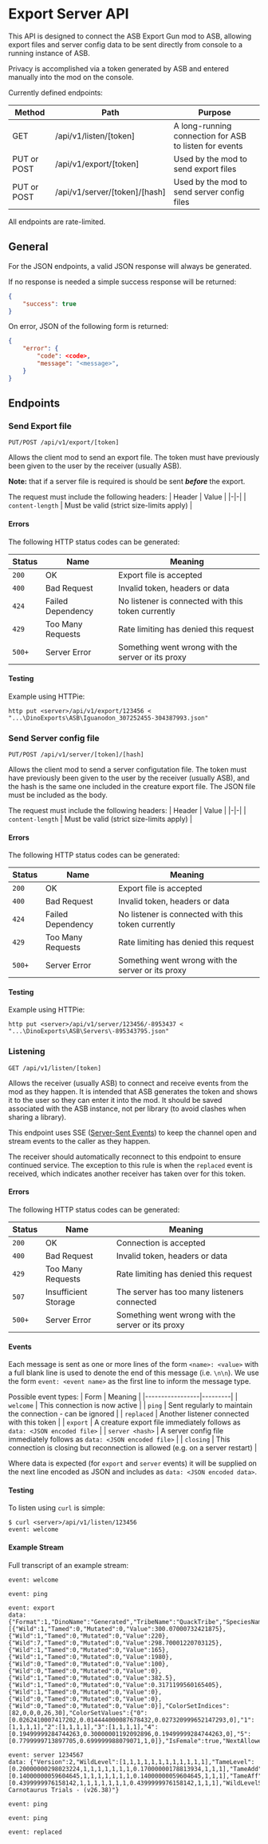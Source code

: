 # Export Server API

This API is designed to connect the ASB Export Gun mod to ASB, allowing export files and server config
data to be sent directly from console to a running instance of ASB.

Privacy is accomplished via a token generated by ASB and entered manually into the mod on the console.

Currently defined endpoints:

| Method | Path                | Purpose |
|--------|---------------------|---------|
| GET | /api/v1/listen/[token] | A long-running connection for ASB to listen for events |
| PUT or POST | /api/v1/export/[token] | Used by the mod to send export files |
| PUT or POST | /api/v1/server/[token]/[hash] | Used by the mod to send server config files |

All endpoints are rate-limited.

## General
For the JSON endpoints, a valid JSON response will always be generated.

If no response is needed a simple success response will be returned:
```json
{
    "success": true
}
```

On error, JSON of the following form is returned:
```json
{
    "error": {
        "code": <code>,
        "message": "<message>",
    }
}
```

## Endpoints

### Send Export file
```
PUT/POST /api/v1/export/[token]
```
Allows the client mod to send an export file. The token must have previously been given to the user by the receiver (usually ASB).

**Note:** that if a server file is required is should be sent ***before*** the export.

The request must include the following headers:
| Header | Value |
|-|-|
| `content-length` | Must be valid (strict size-limits apply) |

#### Errors
The following HTTP status codes can be generated:

| Status | Name | Meaning |
|-|-|-|
| `200` | OK | Export file is accepted |
| `400` | Bad Request | Invalid token, headers or data |
| `424` | Failed Dependency | No listener is connected with this token currently |
| `429` | Too Many Requests | Rate limiting has denied this request |
| `500+` | Server Error | Something went wrong with the server or its proxy |

#### Testing
Example using HTTPie:
```
http put <server>/api/v1/export/123456 < "...\DinoExports\ASB\Iguanodon_307252455-304387993.json"
```

### Send Server config file
```
PUT/POST /api/v1/server/[token]/[hash]
```
Allows the client mod to send a server configutation file. The token must have previously been given to the user by the receiver (usually ASB), and the hash is the same one included in the creature export file. The JSON file must be included as the body.

The request must include the following headers:
| Header | Value |
|-|-|
| `content-length` | Must be valid (strict size-limits apply) |

#### Errors
The following HTTP status codes can be generated:

| Status | Name | Meaning |
|-|-|-|
| `200` | OK | Export file is accepted |
| `400` | Bad Request | Invalid token, headers or data |
| `424` | Failed Dependency | No listener is connected with this token currently |
| `429` | Too Many Requests | Rate limiting has denied this request |
| `500+` | Server Error | Something went wrong with the server or its proxy |

#### Testing
Example using HTTPie:
```
http put <server>/api/v1/server/123456/-8953437 < "...\DinoExports\ASB\Servers\-895343795.json"
```

### Listening
```
GET /api/v1/listen/[token]
```

Allows the receiver (usually ASB) to connect and receive events from the mod as they happen. It is intended that ASB generates the token and shows it to the user so they can enter it into the mod. It should be saved associated with the ASB instance, not per library (to avoid clashes when sharing a library).

This endpoint uses SSE ([Server-Sent Events](https://developer.mozilla.org/en-US/docs/Web/API/Server-sent_events/Using_server-sent_events)) to keep the channel open and stream events to the caller as they happen.

The receiver should automatically reconnect to this endpoint to ensure continued service. The exception to this rule is when the `replaced` event is received, which indicates another receiver has taken over for this token.

#### Errors
The following HTTP status codes can be generated:

| Status | Name | Meaning |
|-|-|-|
| `200` | OK | Connection is accepted |
| `400` | Bad Request | Invalid token, headers or data |
| `429` | Too Many Requests | Rate limiting has denied this request |
| `507` | Insufficient Storage | The server has too many listeners connected |
| `500+` | Server Error | Something went wrong with the server or its proxy |

#### Events
Each message is sent as one or more lines of the form `<name>: <value>` with a full blank line is used to denote the end of this message (i.e. `\n\n`). We use the form `event: <event name>` as the first line to inform the message type.

Possible event types:
| Form            | Meaning |
|-----------------|---------|
| `welcome`       | This connection is now active |
| `ping`          | Sent regularly to maintain the connection - can be ignored |
| `replaced`      | Another listener connected with this token |
| `export`        | A creature export file immediately follows as `data: <JSON encoded file>` |
| `server <hash>` | A server config file immediately follows as `data: <JSON encoded file>` |
| `closing`       | This connection is closing but reconnection is allowed (e.g. on a server restart) |

Where data is expected (for `export` and `server` events) it will be supplied on the next line encoded as JSON and includes as `data: <JSON encoded data>`.

#### Testing
To listen using `curl` is simple:
```
$ curl <server>/api/v1/listen/123456
event: welcome
```

#### Example Stream
Full transcript of an example stream:
```
event: welcome

event: ping

event: export
data: {"Format":1,"DinoName":"Generated","TribeName":"QuackTribe","SpeciesName":"Iguanodon","TamerString":"Quackers","OwningPlayerName":"","ImprinterName":"","OwningPlayerID":0,"DinoID1":"307252455","DinoID2":"304387993","BlueprintPath":"/Game/PrimalEarth/Dinos/Iguanodon/Iguanodon_Character_BP.Iguanodon_Character_BP_C","Stats":[{"Wild":1,"Tamed":0,"Mutated":0,"Value":300.07000732421875},{"Wild":1,"Tamed":0,"Mutated":0,"Value":220},{"Wild":7,"Tamed":0,"Mutated":0,"Value":298.70001220703125},{"Wild":1,"Tamed":0,"Mutated":0,"Value":165},{"Wild":1,"Tamed":0,"Mutated":0,"Value":1980},{"Wild":0,"Tamed":0,"Mutated":0,"Value":100},{"Wild":0,"Tamed":0,"Mutated":0,"Value":0},{"Wild":1,"Tamed":0,"Mutated":0,"Value":382.5},{"Wild":1,"Tamed":0,"Mutated":0,"Value":0.3171199560165405},{"Wild":1,"Tamed":0,"Mutated":0,"Value":0},{"Wild":0,"Tamed":0,"Mutated":0,"Value":0},{"Wild":0,"Tamed":0,"Mutated":0,"Value":0}],"ColorSetIndices":[82,0,0,0,26,30],"ColorSetValues":{"0":[0.0262410007417202,0.014444000087678432,0.027320999652147293,0],"1":[1,1,1,1],"2":[1,1,1,1],"3":[1,1,1,1],"4":[0.19499999284744263,0.30000001192092896,0.19499999284744263,0],"5":[0.7799999713897705,0.699999988079071,1,0]},"IsFemale":true,"NextAllowedMatingTimeDuration":0,"BabyAge":1,"MutagenApplied":false,"Neutered":false,"RandomMutationsMale":0,"RandomMutationsFemale":0,"ServerMultipliersHash":"-895343795","TameEffectiveness":1,"BaseCharacterLevel":8,"DinoImprintingQuality":0}

event: server 1234567
data: {"Version":2,"WildLevel":[1,1,1,1,1,1,1,1,1,1,1,1],"TameLevel":[0.20000000298023224,1,1,1,1,1,1,1,0.17000000178813934,1,1,1],"TameAdd":[0.14000000059604645,1,1,1,1,1,1,1,0.14000000059604645,1,1,1],"TameAff":[0.4399999976158142,1,1,1,1,1,1,1,0.4399999976158142,1,1,1],"WildLevelStepSize":4,"MaxWildLevel":120,"DestroyTamesOverLevelClamp":0,"TamingSpeedMultiplier":1,"DinoCharacterFoodDrainMultiplier":1,"MatingSpeedMultiplier":1,"MatingIntervalMultiplier":0.10000000149011612,"EggHatchSpeedMultiplier":10,"BabyMatureSpeedMultiplier":10,"BabyCuddleIntervalMultiplier":0.10000000149011612,"BabyImprintAmountMultiplier":1,"BabyImprintingStatScaleMultiplier":1,"BabyFoodConsumptionSpeedMultiplier":1,"TamedDinoCharacterFoodDrainMultiplier":1,"WildDinoTorporDrainMultiplier":1,"WildDinoCharacterFoodDrainMultiplier":1,"AllowSpeedLeveling":false,"AllowFlyerSpeedLeveling":false,"UseSingleplayerSettings":false,"SessionName":"The Carnotaurus Trials - (v26.38)"}

event: ping

event: ping

event: replaced
```
